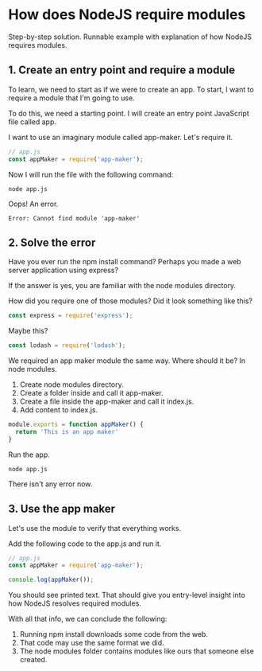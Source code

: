 # How does NodeJS require modules

Step-by-step solution. Runnable example with explanation of how NodeJS requires modules.

## 1. Create an entry point and require a module

To learn, we need to start as if we were to create an app. To start, I want to require a module that I'm going to use.

To do this, we need a starting point. I will create an entry point JavaScript file called app.

I want to use an imaginary module called app-maker. Let's require it.

```js
// app.js
const appMaker = require('app-maker');
```

Now I will run the file with the following command:

`node app.js`

Oops! An error.

`Error: Cannot find module 'app-maker'`

## 2. Solve the error

Have you ever run the npm install command? Perhaps you made a web server application using express?

If the answer is yes, you are familiar with the node modules directory.

How did you require one of those modules? Did it look something like this?

```js
const express = require('express');
```

Maybe this?

```js
const lodash = require('lodash');
```

We required an app maker module the same way. Where should it be? In node modules.

1. Create node modules directory.
2. Create a folder inside and call it app-maker.
3. Create a file inside the app-maker and call it index.js.
4. Add content to index.js.

```js
module.exports = function appMaker() {
  return 'This is an app maker'
}
```

Run the app.

`node app.js`

There isn't any error now.

## 3. Use the app maker

Let's use the module to verify that everything works.

Add the following code to the app.js and run it.

```js
// app.js
const appMaker = require('app-maker');

console.log(appMaker());
```

You should see printed text. That should give you entry-level insight into how NodeJS resolves required modules.

With all that info, we can conclude the following:

1. Running npm install downloads some code from the web.
2. That code may use the same format we did.
3. The node modules folder contains modules like ours that someone else created.
